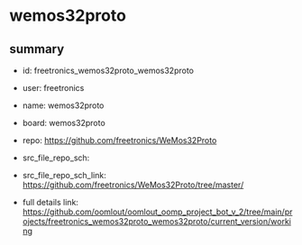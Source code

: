 # wemos32proto
 
## summary 
* id: freetronics_wemos32proto_wemos32proto
* user: freetronics
* name: wemos32proto
* board: wemos32proto
* repo: https://github.com/freetronics/WeMos32Proto



* src_file_repo_sch: 
* src_file_repo_sch_link: https://github.com/freetronics/WeMos32Proto/tree/master/
* full details link: https://github.com/oomlout/oomlout_oomp_project_bot_v_2/tree/main/projects/freetronics_wemos32proto_wemos32proto/current_version/working  







